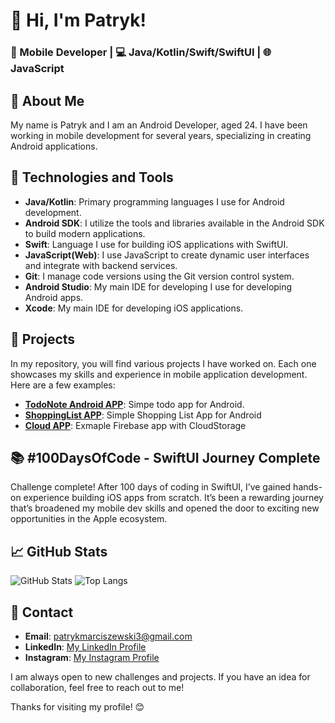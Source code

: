 # 👋 Hi, I'm Patryk!

### 📱 Mobile Developer | 💻 Java/Kotlin/Swift/SwiftUI | 🌐 JavaScript

## 📄 About Me

My name is Patryk and I am an Android Developer, aged 24. I have been working in mobile development for several years, specializing in creating Android applications.
## 🔧 Technologies and Tools

- **Java/Kotlin**: Primary programming languages I use for Android development.
- **Android SDK**: I utilize the tools and libraries available in the Android SDK to build modern applications.
- **Swift**: Language I use for building iOS applications with SwiftUI.
- **JavaScript(Web)**: I use JavaScript to create dynamic user interfaces and integrate with backend services.
- **Git**: I manage code versions using the Git version control system.
- **Android Studio**: My main IDE for developing I use for developing Android apps.
- **Xcode**: My main IDE for developing iOS applications.

## 🚀 Projects

In my repository, you will find various projects I have worked on. Each one showcases my skills and experience in mobile application development. Here are a few examples:

- [**TodoNote Android APP**](https://github.com/PatrykMCoder/Todo): Simpe todo app for Android.
- [**ShoppingList APP**](https://github.com/PatrykMCoder/ShoppingList): Simple Shopping List App for Android
- [**Cloud APP**](https://github.com/PatrykMCoder/CloudApp): Exmaple Firebase app with CloudStorage


## 📚 #100DaysOfCode - SwiftUI Journey Complete
Challenge complete! After 100 days of coding in SwiftUI, I’ve gained hands-on experience building iOS apps from scratch. It’s been a rewarding journey that’s broadened my mobile dev skills and opened the door to exciting new opportunities in the Apple ecosystem.

## 📈 GitHub Stats

![GitHub Stats](https://github-readme-stats.vercel.app/api?username=PatrykMCoder&show_icons=true&theme=radical)
![Top Langs](https://github-readme-stats.vercel.app/api/top-langs/?username=PatrykMCoder&layout=compact&theme=radical)

## 🌟 Contact

- **Email**: [patrykmarciszewski3@gmail.com](mailto:patrykmarciszewski3@gmail.com)
- **LinkedIn**: [My LinkedIn Profile](https://www.linkedin.com/in/patryk-marciszewski)
- **Instagram**: [My Instagram Profile](https://www.instagram.com/patryk_programmer/)

I am always open to new challenges and projects. If you have an idea for collaboration, feel free to reach out to me!

Thanks for visiting my profile! 😊
